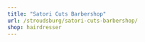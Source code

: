 ```yaml
---
title: "Satori Cuts Barbershop"
url: /stroudsburg/satori-cuts-barbershop/
shop: hairdresser
---
```

